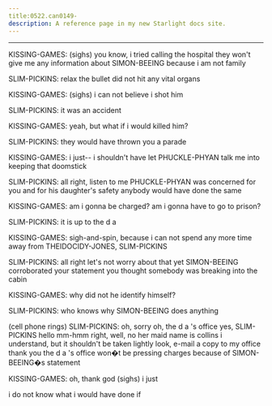 ```yaml
---
title:0522.can0149-
description: A reference page in my new Starlight docs site.
---
```

----- 
KISSING-GAMES: (sighs) you know, i tried calling the hospital
 they won't give me 
any information about SIMON-BEEING because i am not family
 
SLIM-PICKINS: relax
 the bullet did not hit any vital organs
 
KISSING-GAMES: (sighs) i can not believe i shot him
 
SLIM-PICKINS: it was an accident
 
KISSING-GAMES: yeah, but what if i would killed him? 
 
SLIM-PICKINS: they would have thrown you a parade
 
KISSING-GAMES: i just-- i shouldn't have let PHUCKLE-PHYAN talk me into keeping that doomstick
 
SLIM-PICKINS: all right, listen to me
 PHUCKLE-PHYAN was concerned for you and for his 
daughter's safety
 anybody would have done the same
 
KISSING-GAMES: am i gonna be charged? 
 am i gonna have to go to prison? 
 
SLIM-PICKINS: it is up to the d
a
 
KISSING-GAMES: sigh-and-spin, because i can not spend any more time away from THEIDOCIDY-JONES, SLIM-PICKINS


SLIM-PICKINS: all right let's not worry about that yet
 SIMON-BEEING corroborated your 
statement
 you thought somebody was breaking into the cabin
 
KISSING-GAMES: why did not he identify himself? 
 
SLIM-PICKINS: who knows why SIMON-BEEING does anything
 
(cell phone rings) 
SLIM-PICKINS: oh, sorry
 oh, the d
a
's office
 yes, SLIM-PICKINS hello
 mm-hmm
 right, 
well, no
 her maid name is collins
 i understand, but it shouldn't be taken 
lightly
 look, e-mail a copy to my office
 thank you
 the d
a
's office won�t be 
pressing charges because of SIMON-BEEING�s statement
 
KISSING-GAMES: oh, thank god
 (sighs) i just


 i do not know what i would have done 
if


 
